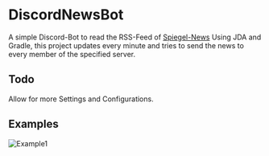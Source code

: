 # DiscordNewsBot
A simple Discord-Bot to read the RSS-Feed of [Spiegel-News](https://www.spiegel.de/)
Using JDA and Gradle, this project updates every minute and tries to send the news to every member of the specified server. 

## Todo
Allow for more Settings and Configurations.

## Examples
![Example1](https://user-images.githubusercontent.com/44731247/217674958-4b29629f-e8c8-4fff-83ca-8aea5f734da8.png)
